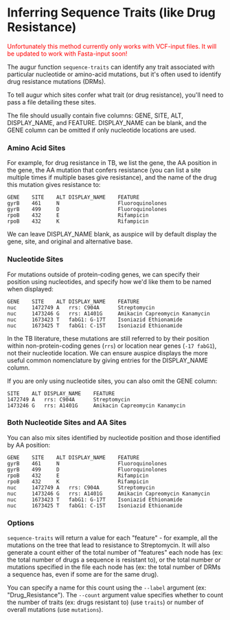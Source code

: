 # Inferring Sequence Traits (like Drug Resistance)

<span style="color:red">Unfortunately this method currently only works with VCF-input files. It will be updated to work with Fasta-input soon!

The augur function `sequence-traits` can identify any trait associated with particular nucleotide or amino-acid mutations, but it's often used to identify drug resistance mutations (DRMs).

To tell augur which sites confer what trait (or drug resistance), you'll need to pass a file detailing these sites. 

The file should usually contain five columns: GENE, SITE, ALT, DISPLAY_NAME, and FEATURE. DISPLAY_NAME can be blank, and the GENE column can be omitted if only nucleotide locations are used.

### Amino Acid Sites

For example, for drug resistance in TB, we list the gene, the AA position in the gene, the AA mutation that confers resistance (you can list a site multiple times if multiple bases give resistance), and the name of the drug this mutation gives resistance to:

```
GENE    SITE    ALT DISPLAY_NAME    FEATURE
gyrB    461     N                   Fluoroquinolones
gyrB    499     D                   Fluoroquinolones
rpoB    432     E                   Rifampicin
rpoB    432     K                   Rifampicin
```

We can leave DISPLAY_NAME blank, as auspice will by default display the gene, site, and original and alternative base.

### Nucleotide Sites

For mutations outside of protein-coding genes, we can specify their position using nucleotides, and specify how we'd like them to be named when displayed:

```
GENE    SITE    ALT DISPLAY_NAME    FEATURE
nuc     1472749 A   rrs: C904A      Streptomycin
nuc     1473246 G   rrs: A1401G     Amikacin Capreomycin Kanamycin
nuc     1673423 T   fabG1: G-17T    Isoniazid Ethionamide
nuc     1673425 T   fabG1: C-15T    Isoniazid Ethionamide
```

In the TB literature, these mutations are still referred to by their position within non-protein-coding genes (`rrs`) or location near genes (`-17 fabG1`), not their nucleotide location. We can ensure auspice displays the more useful common nomenclature by giving entries for the DISPLAY_NAME column.

If you are only using nucleotide sites, you can also omit the GENE column:

```
SITE    ALT DISPLAY_NAME    FEATURE
1472749 A   rrs: C904A      Streptomycin
1473246 G   rrs: A1401G     Amikacin Capreomycin Kanamycin
```

### Both Nucleotide Sites and AA Sites

You can also mix sites identified by nucleotide position and those identified by AA position:

```
GENE    SITE    ALT DISPLAY_NAME    FEATURE
gyrB    461     N                   Fluoroquinolones
gyrB    499     D                   Fluoroquinolones
rpoB    432     E                   Rifampicin
rpoB    432     K                   Rifampicin
nuc     1472749 A   rrs: C904A      Streptomycin
nuc     1473246 G   rrs: A1401G     Amikacin Capreomycin Kanamycin
nuc     1673423 T   fabG1: G-17T    Isoniazid Ethionamide
nuc     1673425 T   fabG1: C-15T    Isoniazid Ethionamide
```

### Options

`sequence-traits` will return a value for each "feature" - for example, all the mutations on the tree that lead to resistance to Streptomycin. It will also generate a count either of the total number of "features" each node has (ex: the total number of drugs a sequence is resistant to), or the total number or mutations specified in the file each node has (ex: the total number of DRMs a sequence has, even if some are for the same drug). 

You can specify a name for this count using the `--label` argument (ex: "Drug_Resistance"). The `--count` argument value specifies whether to count the number of traits (ex: drugs resistant to) (use `traits`) or number of overall mutations (use `mutations`).

